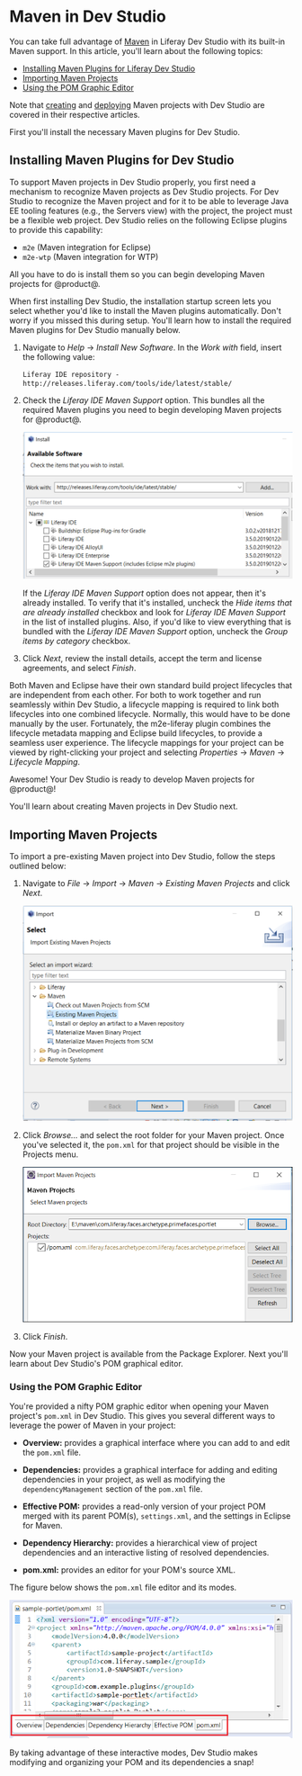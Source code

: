 # Maven in Dev Studio

You can take full advantage of [Maven](https://maven.apache.org/) in Liferay Dev
Studio with its built-in Maven support. In this article, you'll learn about the
following topics:

- [Installing Maven Plugins for Liferay Dev Studio](#installing-maven-plugins-for-liferay-ide)
- [Importing Maven Projects](#importing-maven-projects)
- [Using the POM Graphic Editor](#using-the-pom-graphic-editor)

Note that
[creating](/developer/reference/-/knowledge_base/7-2/creating-a-project#liferay-dev-studio)
and
[deploying](/developer/reference/-/knowledge_base/7-2/deploying-a-project#liferay-dev-studio)
Maven projects with Dev Studio are covered in their respective articles.

First you'll install the necessary Maven plugins for Dev Studio.

## Installing Maven Plugins for Dev Studio

To support Maven projects in Dev Studio properly, you first need a mechanism to
recognize Maven projects as Dev Studio projects. For Dev Studio to recognize the
Maven project and for it to be able to leverage Java EE tooling features (e.g.,
the Servers view) with the project, the project must be a flexible web project.
Dev Studio relies on the following Eclipse plugins to provide this capability:

- `m2e` (Maven integration for Eclipse)
- `m2e-wtp` (Maven integration for WTP)

All you have to do is install them so you can begin developing Maven projects
for @product@.

When first installing Dev Studio, the installation startup screen lets you
select whether you'd like to install the Maven plugins automatically. Don't
worry if you missed this during setup. You'll learn how to install the required
Maven plugins for Dev Studio manually below.

1.  Navigate to *Help* &rarr; *Install New Software*. In the *Work with* field,
    insert the following value:

        Liferay IDE repository - http://releases.liferay.com/tools/ide/latest/stable/

2.  Check the *Liferay IDE Maven Support* option. This bundles all the required
    Maven plugins you need to begin developing Maven projects for @product@.

    ![Figure 1: You can install all the necessary Maven plugins for Dev Studio by installing the *Liferay IDE Maven Support* option.](../../../images/maven-install-ide-plugins.png)

    If the *Liferay IDE Maven Support* option does not appear, then it's already
    installed. To verify that it's installed, uncheck the *Hide items that are
    already installed* checkbox and look for *Liferay IDE Maven Support* in the
    list of installed plugins. Also, if you'd like to view everything that is
    bundled with the *Liferay IDE Maven Support* option, uncheck the *Group
    items by category* checkbox.

3.  Click *Next*, review the install details, accept the term and license
    agreements, and select *Finish*.

Both Maven and Eclipse have their own standard build project lifecycles that are
independent from each other. For both to work together and run seamlessly within
Dev Studio, a lifecycle mapping is required to link both lifecycles into one
combined lifecycle. Normally, this would have to be done manually by the user.
Fortunately, the m2e-liferay plugin combines the lifecycle metadata mapping and
Eclipse build lifecycles, to provide a seamless user experience. The lifecycle
mappings for your project can be viewed by right-clicking your project and
selecting *Properties* &rarr; *Maven* &rarr; *Lifecycle Mapping*.

Awesome! Your Dev Studio is ready to develop Maven projects for @product@!

You'll learn about creating Maven projects in Dev Studio next.

## Importing Maven Projects

To import a pre-existing Maven project into Dev Studio, follow the steps
outlined below:

1.  Navigate to *File* &rarr; *Import* &rarr; *Maven* &rarr; *Existing Maven
    Projects* and click *Next*.

    ![Figure 2: Dev Studio offers the Maven folder in the Import wizard.](../../../images/import-maven-project.png)

2.  Click *Browse...* and select the root folder for your Maven project. Once
    you've selected it, the `pom.xml` for that project should be visible in the
    Projects menu.

    ![Figure 3: Use the Import Maven Projects wizard to import your pre-existing project.](../../../images/select-maven-import.png)

3.  Click *Finish*.

Now your Maven project is available from the Package Explorer. Next you'll learn
about Dev Studio's POM graphical editor.

### Using the POM Graphic Editor

You're provided a nifty POM graphic editor when opening your Maven project's
`pom.xml` in Dev Studio. This gives you several different ways to leverage
the power of Maven in your project:

- **Overview:** provides a graphical interface where you can add to and edit the
  `pom.xml` file.

- **Dependencies:** provides a graphical interface for adding and editing
  dependencies in your project, as well as modifying the `dependencyManagement`
  section of the `pom.xml` file.

- **Effective POM:** provides a read-only version of your project POM merged
  with its parent POM(s), `settings.xml`, and the settings in Eclipse for Maven.

- **Dependency Hierarchy:** provides a hierarchical view of project dependencies
  and an interactive listing of resolved dependencies.

- **pom.xml:** provides an editor for your POM's source XML.

The figure below shows the `pom.xml` file editor and its modes.

![Figure 4: Liferay Dev Studio provides five interactive modes to help you edit and organize your POM..](../../../images/pom-editor-features.png)

By taking advantage of these interactive modes, Dev Studio makes modifying and
organizing your POM and its dependencies a snap! 
